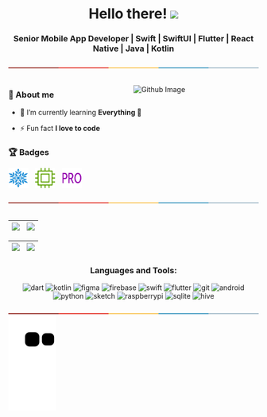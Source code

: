 <h1 align="center"> Hello there! <img src="https://i.redd.it/26s9eejm8vz51.png" width="60px"></h1>
<h3 align="center">Senior Mobile App Developer | Swift | SwiftUI | Flutter | React Native | Java | Kotlin</h3>
<div align="center">
<!-- <a href="https://www.instagram.com/williambfenlon0406" target="_blank"><img alt="All rights reserved to u/CelerSoloSpieler @ Reddit"src="https://img.shields.io/badge/-Instagram-%23E4405F?style=for-the-badge&logo=instagram&logoColor=white" target="_blank" /></a> -->
<!-- <a href = "mailto:moonshine.contact.us@gmail.com"><img src="https://img.shields.io/badge/Gmail-D14836?style=for-the-badge&logo=gmail&logoColor=white" target="_blank" /></a> -->
<!-- <a href="https://www.linkedin.com/in/william-fenlon-mobiledev/" target="_blank"><img src="https://img.shields.io/badge/-LinkedIn-%230077B5?style=for-the-badge&logo=linkedin&logoColor=white" target="_blank" /></a> -->
</div>

[![-----------------------------------------------------](https://raw.githubusercontent.com/fcsouza/fcsouza/master/.github/colored.png)](#installation)
&nbsp;

<img width="50%" align="right" alt="Github Image" src="https://raw.githubusercontent.com/onimur/.github/master/.resources/git-header.svg" />

<h3> 🧑 About me </h3>

<!-- - 🔭 I’m currently working on [InstaPyBot](https://github.com/craniatech2021/) -->
                    
- 🌱 I’m currently learning **Everything 🤣**

<!-- - 👨‍💻 All of my projects are available at [https://github.com/craniatech2021/](https://github.com/craniatech2021/) -->

<!-- - 📄 Know about my experiences [https://www.linkedin.com/in/](https://www.linkedin.com/in/) -->

- ⚡ Fun fact **I love to code**

<h3> 🏆 Badges </h3>

<a href='https://archiveprogram.github.com/'><img src='https://raw.githubusercontent.com/acervenky/animated-github-badges/master/assets/acbadge.gif' width='40' height='40'></a> <a href='https://docs.github.com/en/developers'><img src='https://raw.githubusercontent.com/acervenky/animated-github-badges/master/assets/devbadge.gif' width='40' height='40'></a> <a href='https://github.com/pricing'><img src='https://raw.githubusercontent.com/acervenky/animated-github-badges/master/assets/pro.gif' width='40' height='40'></a>

[![-----------------------------------------------------](https://raw.githubusercontent.com/fcsouza/fcsouza/master/.github/colored.png)](#installation)
&nbsp;
<!-- <p align="center"><img alt="All rights reserved to GameStop: Rise of the Players (https://www.behance.net/gallery/143584307/GameStop-Rise-of-the-Players)" src="https://mir-s3-cdn-cf.behance.net/project_modules/1400_opt_1/7ee23b143584307.627d1059832ae.gif" width="50%" </p> -->

| ![](https://github-readme-stats-p1rh.vercel.app/api?username=mslsoftech&show_icons=true&theme=github_dark&include_all_commits=true&count_private=true) | ![](https://github-readme-stats-p1rh.vercel.app/api/top-langs/?username=mslsoftech&layout=compact&langs_count=7&theme=github_dark) | 
| :-: | :-: |

| ![](https://github-profile-summary-cards.vercel.app/api/cards/profile-details?username=mslsoftech&theme=github_dark) | ![](https://github-readme-streak-stats.herokuapp.com/?user=mslsoftech&theme=github_dark&hide_format=j%20M%5B%20Y%5D&fire=DD0000&ring=52DD81&dates=52DD81&stroke=ABCFDD) |
| :-: | :-: |

<h3 align="center">Languages and Tools:</h3> 

<p align="center"><img src="https://www.vectorlogo.zone/logos/dartlang/dartlang-icon.svg" alt="dart" width="30" height="30"/> <img src="https://www.vectorlogo.zone/logos/kotlinlang/kotlinlang-icon.svg" alt="kotlin" width="30" height="30"/> <img src="https://www.vectorlogo.zone/logos/figma/figma-icon.svg" alt="figma" width="30" height="30"/> <img src="https://www.vectorlogo.zone/logos/firebase/firebase-icon.svg" alt="firebase" width="30" height="30"/> <img src="https://www.vectorlogo.zone/logos/swift/swift-icon.svg" alt="swift" width="30" height="30"/> <img src="https://www.vectorlogo.zone/logos/flutterio/flutterio-icon.svg" alt="flutter" width="30" height="30"/> <img src="https://www.vectorlogo.zone/logos/git-scm/git-scm-icon.svg" alt="git" width="30" height="30"/> <img src="https://www.vectorlogo.zone/logos/android/android-official.svg" alt="android" width="30" height="30"/> <img src="https://www.vectorlogo.zone/logos/python/python-icon.svg" alt="python" width="30" height="30"/> <img src="https://www.vectorlogo.zone/logos/sketchapp/sketchapp-icon.svg" alt="sketch" width="30" height="30"/> <img src="https://www.vectorlogo.zone/logos/raspberrypi/raspberrypi-icon.svg" alt="raspberrypi" width="30" height="30"/> <img src="https://www.vectorlogo.zone/logos/sqlite/sqlite-icon.svg" alt="sqlite" width="30" height="30"/> <img src="https://www.vectorlogo.zone/logos/hive/hive-icon.svg" alt="hive" width="30" height="30"/></p>

<!-- <div style="display: inline_block" align="center">
  <h3 align="center">Learning Skills</h3>  
  <img align="center" alt="html icon" height="30" width="40" src="https://raw.githubusercontent.com/devicons/devicon/master/icons/html5/html5-original.svg" />
  <img align="center" alt="css icon" height="30" width="40" src="https://raw.githubusercontent.com/devicons/devicon/master/icons/css3/css3-original.svg" /> 
  <img align="center" alt="js icon" height="30" width="40" src="https://raw.githubusercontent.com/devicons/devicon/master/icons/javascript/javascript-plain.svg" />
  <img align="center" alt="bootstrap icon" height="30" width="40" src="https://github.com/devicons/devicon/blob/master/icons/bootstrap/bootstrap-original.svg" />
  <img align="center" alt="sass icon" height="30" width="40" src="https://github.com/devicons/devicon/blob/master/icons/sass/sass-original.svg" />
  <img align="center" alt="vue icon" height="30" width="40" src="https://raw.githubusercontent.com/devicons/devicon/master/icons/vuejs/vuejs-original.svg" />
  <img align="center" alt="ts icon" height="30" width="40" src="https://raw.githubusercontent.com/devicons/devicon/master/icons/typescript/typescript-plain.svg" />
  <img align="center" alt="react icon" height="30" width="40" src="https://raw.githubusercontent.com/devicons/devicon/master/icons/react/react-original.svg" />  
  <img align="center" alt="tailwindcss icon" height="30" width="40" src="https://github.com/devicons/devicon/blob/master/icons/tailwindcss/tailwindcss-plain.svg" />
  <img align="center" alt="nodeJS icon" height="30" width="40" src="https://github.com/devicons/devicon/blob/master/icons/nodejs/nodejs-original.svg" />
  <img align="center" alt="express icon" height="30" width="40" src="https://github.com/devicons/devicon/blob/master/icons/express/express-original.svg" />
  <img align="center" alt="mysql icon" height="30" width="40" src="https://github.com/devicons/devicon/blob/master/icons/mysql/mysql-original.svg" />
  <img align="center" alt="mongoDB icon" height="30" width="40" src="https://github.com/devicons/devicon/blob/master/icons/mongodb/mongodb-original.svg" />
  <img align="center" alt="outsystems icon" height="30" width="30" src="https://cdn.dribbble.com/users/1169868/avatars/normal/e546fafff6f48ae43bdbc25ab2460fcb.png?1475594720" />  
</div> -->

[![-----------------------------------------------------](https://raw.githubusercontent.com/fcsouza/fcsouza/master/.github/colored.png)](#installation)
![Snake animation](https://github.com/rodhis/rodhis/blob/output/github-contribution-grid-snake.svg)
<!-- ![meconmtra](https://user-images.githubusercontent.com/97806657/150201581-ff69f5cb-c538-4baf-b80c-dac4da3320bd.gif) -->
